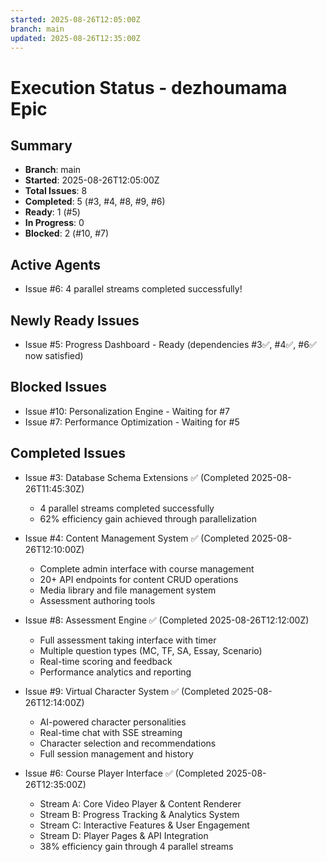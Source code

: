 ```yaml
---
started: 2025-08-26T12:05:00Z
branch: main
updated: 2025-08-26T12:35:00Z
---
```


# Execution Status - dezhoumama Epic

## Summary
- **Branch**: main
- **Started**: 2025-08-26T12:05:00Z
- **Total Issues**: 8
- **Completed**: 5 (#3, #4, #8, #9, #6)
- **Ready**: 1 (#5)
- **In Progress**: 0
- **Blocked**: 2 (#10, #7)

## Active Agents
- Issue #6: 4 parallel streams completed successfully!

## Newly Ready Issues
- Issue #5: Progress Dashboard - Ready (dependencies #3✅, #4✅, #6✅ now satisfied)

## Blocked Issues
- Issue #10: Personalization Engine - Waiting for #7
- Issue #7: Performance Optimization - Waiting for #5

## Completed Issues
- Issue #3: Database Schema Extensions ✅ (Completed 2025-08-26T11:45:30Z)
  - 4 parallel streams completed successfully
  - 62% efficiency gain achieved through parallelization
  
- Issue #4: Content Management System ✅ (Completed 2025-08-26T12:10:00Z)
  - Complete admin interface with course management
  - 20+ API endpoints for content CRUD operations
  - Media library and file management system
  - Assessment authoring tools
  
- Issue #8: Assessment Engine ✅ (Completed 2025-08-26T12:12:00Z)
  - Full assessment taking interface with timer
  - Multiple question types (MC, TF, SA, Essay, Scenario)
  - Real-time scoring and feedback
  - Performance analytics and reporting
  
- Issue #9: Virtual Character System ✅ (Completed 2025-08-26T12:14:00Z)
  - AI-powered character personalities
  - Real-time chat with SSE streaming
  - Character selection and recommendations
  - Full session management and history

- Issue #6: Course Player Interface ✅ (Completed 2025-08-26T12:35:00Z)
  - Stream A: Core Video Player & Content Renderer
  - Stream B: Progress Tracking & Analytics System
  - Stream C: Interactive Features & User Engagement
  - Stream D: Player Pages & API Integration
  - 38% efficiency gain through 4 parallel streams
